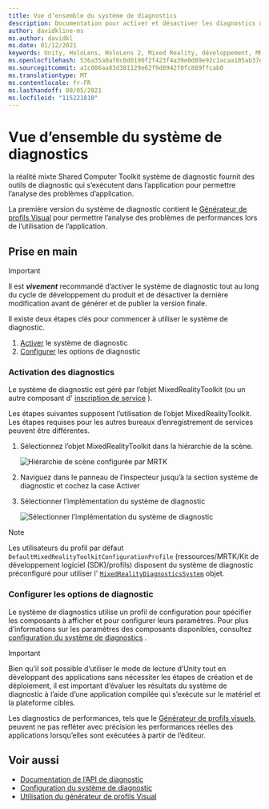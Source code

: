```yaml
---
title: Vue d’ensemble du système de diagnostics
description: Documentation pour activer et désactiver les diagnostics dans MRTK
author: davidkline-ms
ms.author: davidkl
ms.date: 01/12/2021
keywords: Unity, HoloLens, HoloLens 2, Mixed Reality, développement, MRTK
ms.openlocfilehash: 536a35a0af0c0d0190f2f423f4a39e0d89e92c1acaa105ab37e8cf7fdc37cbf5
ms.sourcegitcommit: a1c086aa83d381129e62f9d8942f0fc889ffcab0
ms.translationtype: MT
ms.contentlocale: fr-FR
ms.lasthandoff: 08/05/2021
ms.locfileid: "115221810"
---
```

# <a name="diagnostics-system-overview"></a>Vue d’ensemble du système de diagnostics

la réalité mixte Shared Computer Toolkit système de diagnostic fournit des outils de diagnostic qui s’exécutent dans l’application pour permettre l’analyse des problèmes d’application.

La première version du système de diagnostic contient le [Générateur de profils Visual](using-visual-profiler.md) pour permettre l’analyse des problèmes de performances lors de l’utilisation de l’application.

## <a name="getting-started"></a>Prise en main

> [!IMPORTANT]
> Il est **_vivement_** recommandé d’activer le système de diagnostic tout au long du cycle de développement du produit et de désactiver la dernière modification avant de générer et de publier la version finale.

Il existe deux étapes clés pour commencer à utiliser le système de diagnostic.

1. [Activer](#enable-diagnostics) le système de diagnostic
2. [Configurer](#configure-diagnostic-options) les options de diagnostic

### <a name="enable-diagnostics"></a>Activation des diagnostics

Le système de diagnostic est géré par l’objet MixedRealityToolkit (ou un autre composant d' [inscription de service](xref:Microsoft.MixedReality.Toolkit.IMixedRealityServiceRegistrar) ).

Les étapes suivantes supposent l’utilisation de l’objet MixedRealityToolkit. Les étapes requises pour les autres bureaux d’enregistrement de services peuvent être différentes.

1. Sélectionnez l’objet MixedRealityToolkit dans la hiérarchie de la scène.

    ![Hiérarchie de scène configurée par MRTK](../images/MRTK_ConfiguredHierarchy.png)

1. Naviguez dans le panneau de l’inspecteur jusqu’à la section système de diagnostic et cochez la case Activer
1. Sélectionner l’implémentation du système de diagnostic

    ![Sélectionner l’implémentation du système de diagnostic](../images/diagnostics/DiagnosticsSelectSystemType.png)

> [!NOTE]
> Les utilisateurs du profil par défaut `DefaultMixedRealityToolkitConfigurationProfile` (ressources/MRTK/Kit de développement logiciel (SDK)/profils) disposent du système de diagnostic préconfiguré pour utiliser l' [`MixedRealityDiagnosticsSystem`](xref:Microsoft.MixedReality.Toolkit.Diagnostics.MixedRealityDiagnosticsSystem) objet.

### <a name="configure-diagnostic-options"></a>Configurer les options de diagnostic

Le système de diagnostics utilise un profil de configuration pour spécifier les composants à afficher et pour configurer leurs paramètres. Pour plus d’informations sur les paramètres des composants disponibles, consultez [configuration du système de diagnostics](configuring-diagnostics.md) .

> [!IMPORTANT]
> Bien qu’il soit possible d’utiliser le mode de lecture d’Unity tout en développant des applications sans nécessiter les étapes de création et de déploiement, il est important d’évaluer les résultats du système de diagnostic à l’aide d’une application compilée qui s’exécute sur le matériel et la plateforme cibles.
>
> Les diagnostics de performances, tels que le [Générateur de profils visuels](using-visual-profiler.md), peuvent ne pas refléter avec précision les performances réelles des applications lorsqu’elles sont exécutées à partir de l’éditeur.

## <a name="see-also"></a>Voir aussi

- [Documentation de l’API de diagnostic](xref:Microsoft.MixedReality.Toolkit.Diagnostics)
- [Configuration du système de diagnostic](configuring-diagnostics.md)
- [Utilisation du générateur de profils Visual](using-visual-profiler.md)
